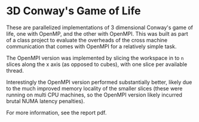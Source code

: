 # 3D Conway's Game of Life
These are parallelized implementations of 3 dimensional Conway's game of life, one with OpenMP, and the other with OpenMPI.
This was built as part of a class project to evaluate the overheads of the cross machine communication that comes with OpenMPI for a relatively simple task.

The OpenMPI version was implemented by slicing the workspace in to `n` slices along the x axis (as opposed to cubes), with one slice per available thread. 

Interestingly the OpenMPI version performed substantially better, likely due to the much improved memory locality of the smaller slices (these were running on multi CPU machines, so the OpenMPI version likely incurred brutal NUMA latency penalties).

For more information, see the report pdf.